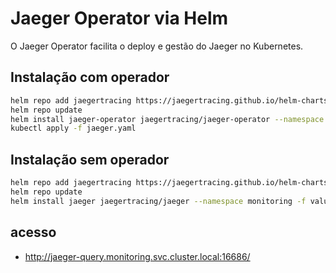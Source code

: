 # Jaeger Operator via Helm

O Jaeger Operator facilita o deploy e gestão do Jaeger no Kubernetes.

## Instalação com operador

```sh
helm repo add jaegertracing https://jaegertracing.github.io/helm-charts
helm repo update
helm install jaeger-operator jaegertracing/jaeger-operator --namespace monitoring
kubectl apply -f jaeger.yaml
```

## Instalação sem operador

```sh
helm repo add jaegertracing https://jaegertracing.github.io/helm-charts
helm repo update
helm install jaeger jaegertracing/jaeger --namespace monitoring -f values.yaml
```

## acesso

- <http://jaeger-query.monitoring.svc.cluster.local:16686/>
